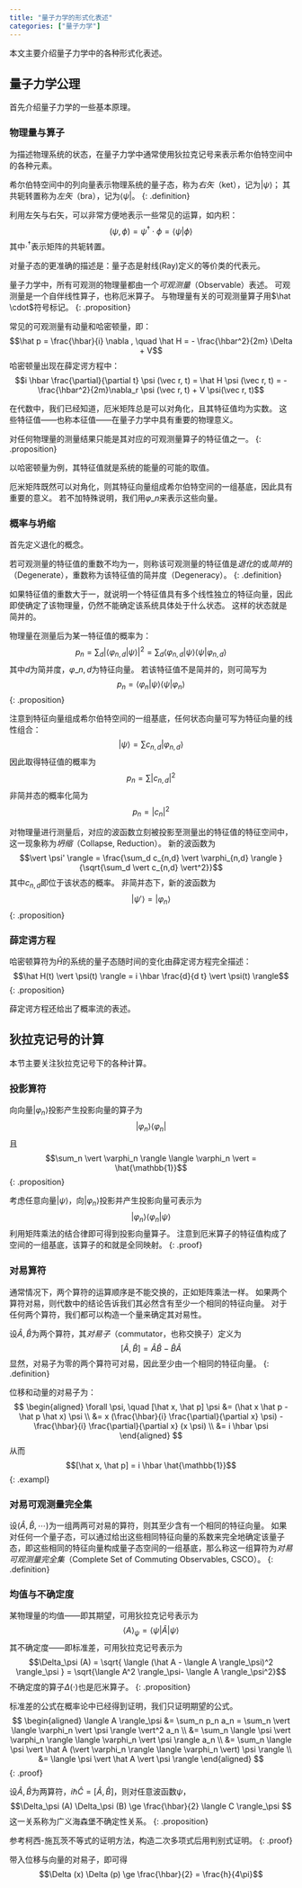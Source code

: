 ```yaml
---
title: "量子力学的形式化表述"
categories: ["量子力学"]
---
```


本文主要介绍量子力学中的各种形式化表述。

## 量子力学公理

首先介绍量子力学的一些基本原理。

### 物理量与算子

为描述物理系统的状态，在量子力学中通常使用狄拉克记号来表示希尔伯特空间中的各种元素。

希尔伯特空间中的列向量表示物理系统的量子态，称为*右矢*（ket），记为$\vert \psi \rangle$；
其共轭转置称为*左矢*（bra），记为$\langle \psi \vert$。
{: .definition}

利用左矢与右矢，可以非常方便地表示一些常见的运算，如内积：
$$ (\psi, \phi) = \psi^\dagger \cdot \phi = \langle \psi \vert \phi \rangle $$
其中$\cdot^\dagger$表示矩阵的共轭转置。

对量子态的更准确的描述是：量子态是射线(Ray)定义的等价类的代表元。

量子力学中，所有可观测的物理量都由一个*可观测量*（Observable）表述。
可观测量是一个自伴线性算子，也称厄米算子。
与物理量有关的可观测量算子用$\hat \cdot$符号标记。
{: .proposition}

常见的可观测量有动量和哈密顿量，即：
$$\hat p = \frac{\hbar}{i} \nabla , \quad \hat H = - \frac{\hbar^2}{2m} \Delta + V$$
哈密顿量出现在薛定谔方程中：
$$i \hbar \frac{\partial}{\partial t} \psi (\vec r, t) = \hat H \psi (\vec r, t) = - \frac{\hbar^2}{2m}\nabla_r \psi (\vec r, t) + V \psi(\vec r, t)$$

在代数中，我们已经知道，厄米矩阵总是可以对角化，且其特征值均为实数。
这些特征值——也称本征值——在量子力学中具有重要的物理意义。

对任何物理量的测量结果只能是其对应的可观测量算子的特征值之一。
{: .proposition}

以哈密顿量为例，其特征值就是系统的能量的可能的取值。

厄米矩阵既然可以对角化，则其特征向量组成希尔伯特空间的一组基底，因此具有重要的意义。
若不加特殊说明，我们用$\varphi\_n$来表示这些向量。

### 概率与坍缩

首先定义退化的概念。

若可观测量的特征值的重数不均为一，则称该可观测量的特征值是*退化*的或*简并*的（Degenerate），重数称为该特征值的简并度（Degeneracy）。
{: .definition}

如果特征值的重数大于一，就说明一个特征值具有多个线性独立的特征向量，因此即使确定了该物理量，仍然不能确定该系统具体处于什么状态。
这样的状态就是简并的。

物理量在测量后为某一特征值的概率为：
$$p_n = \sum_d \vert \langle \varphi_{n,d} \vert \psi \rangle \vert^2 = \sum_d \langle \varphi_{n,d} \vert \psi \rangle \langle \psi \vert \varphi_{n,d} \rangle$$
其中$d$为简并度，$\varphi\_{n,d}$为特征向量。
若该特征值不是简并的，则可简写为
$$p_n = \langle \varphi_{n} \vert \psi \rangle \langle \psi \vert \varphi_{n} \rangle$$
{: .proposition}

注意到特征向量组成希尔伯特空间的一组基底，任何状态向量可写为特征向量的线性组合：
$$\vert\psi\rangle = \sum c_{n,d} \vert \varphi_{n,d} \rangle$$
因此取得特征值的概率为
$$p_n = \sum \vert c_{n,d} \vert^2$$
非简并态的概率化简为
$$p_n = \vert c_n \vert^2$$

对物理量进行测量后，对应的波函数立刻被投影至测量出的特征值的特征空间中，这一现象称为*坍缩*（Collapse, Reduction）。
新的波函数为
$$\vert \psi' \rangle = \frac{\sum_d c_{n,d} \vert \varphi_{n,d} \rangle }{\sqrt{\sum_d \vert c_{n,d} \vert^2}}$$
其中$c_{n,d}$即位于该状态的概率。
非简并态下，新的波函数为
$$\vert \psi' \rangle = \vert \varphi_n \rangle$$
{: .proposition}

### 薛定谔方程

哈密顿算符为$\hat H$的系统的量子态随时间的变化由薛定谔方程完全描述：
$$\hat H(t) \vert \psi(t) \rangle = i \hbar \frac{d}{d t} \vert \psi(t) \rangle$$
{: .proposition}

薛定谔方程还给出了概率流的表述。

## 狄拉克记号的计算
本节主要关注狄拉克记号下的各种计算。

### 投影算符

向向量$\vert \varphi_n \rangle$投影产生投影向量的算子为
$$\vert \varphi_n \rangle \langle \varphi_n \vert$$
且
$$\sum_n \vert \varphi_n \rangle \langle \varphi_n \vert = \hat{\mathbb{1}}$$
{: .proposition}

考虑任意向量$\vert \psi \rangle$，向$\vert \varphi_n\rangle$投影并产生投影向量可表示为
$$\vert \varphi_n \rangle \langle \varphi_n \vert \psi \rangle$$
利用矩阵乘法的结合律即可得到投影向量算子。
注意到厄米算子的特征值构成了空间的一组基底，该算子的和就是全同映射。
{: .proof}

### 对易算符

通常情况下，两个算符的运算顺序是不能交换的，正如矩阵乘法一样。
如果两个算符对易，则代数中的结论告诉我们其必然含有至少一个相同的特征向量。
对于任何两个算符，我们都可以构造一个量来确定其对易性。

设$\hat A, \hat B$为两个算符，其*对易子*（commutator，也称交换子）定义为
$$[\hat A, \hat B] = \hat A \hat B - \hat B \hat A$$
显然，对易子为零的两个算符可对易，因此至少由一个相同的特征向量。
{: .definition}

位移和动量的对易子为：
$$
\begin{aligned}
\forall \psi, \quad [\hat x, \hat p] \psi &= (\hat x \hat p - \hat p \hat x) \psi \\
&= x (\frac{\hbar}{i} \frac{\partial}{\partial x} \psi) - \frac{\hbar}{i} \frac{\partial}{\partial x} (x \psi) \\
&= i \hbar \psi
\end{aligned}
$$
从而
$$[\hat x, \hat p] = i \hbar \hat{\mathbb{1}}$$
{: .exampl}

### 对易可观测量完全集

设$(\hat A, \hat B, \cdots)$为一组两两可对易的算符，则其至少含有一个相同的特征向量。
如果对任何一个量子态，可以通过给出这些相同特征向量的系数来完全地确定该量子态，即这些相同的特征向量构成量子态空间的一组基底，那么称这一组算符为*对易可观测量完全集*（Complete Set of Commuting Observables, CSCO）。
{: .definition}

### 均值与不确定度

某物理量的均值——即其期望，可用狄拉克记号表示为
$$\langle A \rangle_\psi = \langle \psi \vert \hat A \vert \psi \rangle$$
其不确定度——即标准差，可用狄拉克记号表示为
$$\Delta_\psi (A) = \sqrt{ \langle (\hat A - \langle A \rangle_\psi)^2 \rangle_\psi } = \sqrt{\langle A^2 \rangle_\psi- \langle A \rangle_\psi^2}$$
不确定度的算子$\Delta (\cdot)$也是厄米算子。
{: .proposition}

标准差的公式在概率论中已经得到证明，我们只证明期望的公式。
$$
\begin{aligned}
\langle A \rangle_\psi &= \sum_n p_n a_n = \sum_n \vert \langle \varphi_n \vert \psi \rangle \vert^2 a_n \\
&= \sum_n \langle \psi \vert \varphi_n \rangle \langle \varphi_n \vert \psi \rangle a_n \\
&= \sum_n \langle \psi \vert \hat A (\vert \varphi_n \rangle \langle \varphi_n \vert) \psi \rangle \\
&= \langle \psi \vert \hat A \vert \psi \rangle 
\end{aligned}
$$
{: .proof}

设$\hat A, \hat B$为两算符，$i \hbar \hat C = [\hat A, \hat B]$，则对任意波函数$\psi$，
$$\Delta_\psi (A) \Delta_\psi (B) \ge \frac{\hbar}{2} \langle C \rangle_\psi $$
这一关系称为广义海森堡不确定性关系。
{: .proposition}

参考柯西-施瓦茨不等式的证明方法，构造二次多项式后用判别式证明。
{: .proof}

带入位移与向量的对易子，即可得
$$\Delta (x) \Delta (p) \ge \frac{\hbar}{2} = \frac{h}{4\pi}$$
